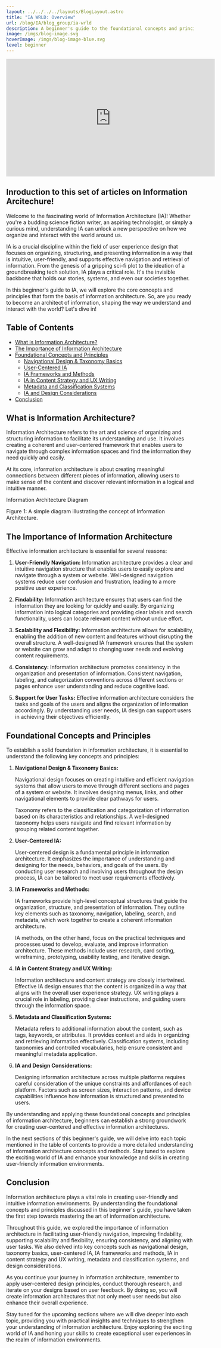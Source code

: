 ```yaml
---
layout: ../../../../layouts/BlogLayout.astro
title: "IA WRLD: Overview"
url: /blog/IA/blog_group/ia-wrld
description: A beginner's guide to the foundational concepts and principles of information architecture.
image: /imgs/blog-image.svg
hoverImage: /imgs/blog-image-blue.svg
level: beginner
---
```


  <div class="margin-bottom-16 video-container">
                <iframe width="560" height="315" src="https://www.youtube.com/embed/X8J_RwsaiBU" title="YouTube video player" frameborder="0" allow="accelerometer; autoplay; clipboard-write; encrypted-media; gyroscope; picture-in-picture; web-share" allowfullscreen></iframe>
              </div> 

## Inroduction to this set of articles on Information Arcitechure!

Welcome to the fascinating world of Information Architecture (IA)! Whether you're a budding science fiction writer, an aspiring technologist, or simply a curious mind, understanding IA can unlock a new perspective on how we organize and interact with the world around us.

IA is a crucial discipline within the field of user experience design that focuses on organizing, structuring, and presenting information in a way that is intuitive, user-friendly, and supports effective navigation and retrieval of information. From the genesis of a gripping sci-fi plot to the ideation of a groundbreaking tech solution, IA plays a critical role. It's the invisible backbone that holds our stories, systems, and even our societies together.

In this beginner's guide to IA, we will explore the core concepts and principles that form the basis of information architecture. So, are you ready to become an architect of information, shaping the way we understand and interact with the world? Let's dive in!

## Table of Contents

- [What is Information Architecture?](#what-is-information-architecture)
- [The Importance of Information Architecture](#the-importance-of-information-architecture)
- [Foundational Concepts and Principles](#foundational-concepts-and-principles)
    - [Navigational Design & Taxonomy Basics](#navigational-design--taxonomy-basics)
    - [User-Centered IA](#user-centered-ia)
    - [IA Frameworks and Methods](#ia-frameworks-and-methods)
    - [IA in Content Strategy and UX Writing](#ia-in-content-strategy-and-ux-writing)
    - [Metadata and Classification Systems](#metadata-and-classification-systems)
    - [IA and Design Considerations](#ia-and-design-considerations)
- [Conclusion](#conclusion)

## What is Information Architecture?

Information Architecture refers to the art and science of organizing and structuring information to facilitate its understanding and use. It involves creating a coherent and user-centered framework that enables users to navigate through complex information spaces and find the information they need quickly and easily.

At its core, information architecture is about creating meaningful connections between different pieces of information, allowing users to make sense of the content and discover relevant information in a logical and intuitive manner.

Information Architecture Diagram

Figure 1: A simple diagram illustrating the concept of Information Architecture.

## The Importance of Information Architecture

Effective information architecture is essential for several reasons:

1. **User-Friendly Navigation:** Information architecture provides a clear and intuitive navigation structure that enables users to easily explore and navigate through a system or website. Well-designed navigation systems reduce user confusion and frustration, leading to a more positive user experience.

2. **Findability:** Information architecture ensures that users can find the information they are looking for quickly and easily. By organizing information into logical categories and providing clear labels and search functionality, users can locate relevant content without undue effort.

3. **Scalability and Flexibility:** Information architecture allows for scalability, enabling the addition of new content and features without disrupting the overall structure. A well-designed IA framework ensures that the system or website can grow and adapt to changing user needs and evolving content requirements.

4. **Consistency:** Information architecture promotes consistency in the organization and presentation of information. Consistent navigation, labeling, and categorization conventions across different sections or pages enhance user understanding and reduce cognitive load.

5. **Support for User Tasks:** Effective information architecture considers the tasks and goals of the users and aligns the organization of information accordingly. By understanding user needs, IA design can support users in achieving their objectives efficiently.

## Foundational Concepts and Principles

To establish a solid foundation in information architecture, it is essential to understand the following key concepts and principles:

1. **Navigational Design & Taxonomy Basics:**

    Navigational design focuses on creating intuitive and efficient navigation systems that allow users to move through different sections and pages of a system or website. It involves designing menus, links, and other navigational elements to provide clear pathways for users.

    Taxonomy refers to the classification and categorization of information based on its characteristics and relationships. A well-designed taxonomy helps users navigate and find relevant information by grouping related content together.

2. **User-Centered IA:**

    User-centered design is a fundamental principle in information architecture. It emphasizes the importance of understanding and designing for the needs, behaviors, and goals of the users. By conducting user research and involving users throughout the design process, IA can be tailored to meet user requirements effectively.

3. **IA Frameworks and Methods:**

    IA frameworks provide high-level conceptual structures that guide the organization, structure, and presentation of information. They outline key elements such as taxonomy, navigation, labeling, search, and metadata, which work together to create a coherent information architecture.

    IA methods, on the other hand, focus on the practical techniques and processes used to develop, evaluate, and improve information architecture. These methods include user research, card sorting, wireframing, prototyping, usability testing, and iterative design.

4. **IA in Content Strategy and UX Writing:**

    Information architecture and content strategy are closely intertwined. Effective IA design ensures that the content is organized in a way that aligns with the overall user experience strategy. UX writing plays a crucial role in labeling, providing clear instructions, and guiding users through the information space.

5. **Metadata and Classification Systems:**

    Metadata refers to additional information about the content, such as tags, keywords, or attributes. It provides context and aids in organizing and retrieving information effectively. Classification systems, including taxonomies and controlled vocabularies, help ensure consistent and meaningful metadata application.

6. **IA and Design Considerations:**

    Designing information architecture across multiple platforms requires careful consideration of the unique constraints and affordances of each platform. Factors such as screen sizes, interaction patterns, and device capabilities influence how information is structured and presented to users.

By understanding and applying these foundational concepts and principles of information architecture, beginners can establish a strong groundwork for creating user-centered and effective information architectures.

In the next sections of this beginner's guide, we will delve into each topic mentioned in the table of contents to provide a more detailed understanding of information architecture concepts and methods. Stay tuned to explore the exciting world of IA and enhance your knowledge and skills in creating user-friendly information environments.

## Conclusion

Information architecture plays a vital role in creating user-friendly and intuitive information environments. By understanding the foundational concepts and principles discussed in this beginner's guide, you have taken the first step towards mastering the art of information architecture.

Throughout this guide, we explored the importance of information architecture in facilitating user-friendly navigation, improving findability, supporting scalability and flexibility, ensuring consistency, and aligning with user tasks. We also delved into key concepts such as navigational design, taxonomy basics, user-centered IA, IA frameworks and methods, IA in content strategy and UX writing, metadata and classification systems, and design considerations.

As you continue your journey in information architecture, remember to apply user-centered design principles, conduct thorough research, and iterate on your designs based on user feedback. By doing so, you will create information architectures that not only meet user needs but also enhance their overall experience.

Stay tuned for the upcoming sections where we will dive deeper into each topic, providing you with practical insights and techniques to strengthen your understanding of information architecture. Enjoy exploring the exciting world of IA and honing your skills to create exceptional user experiences in the realm of information environments.